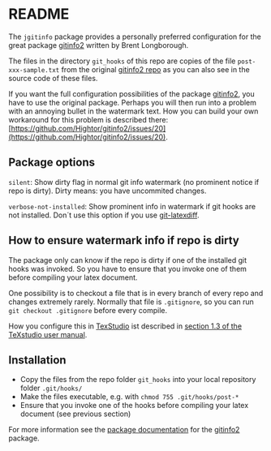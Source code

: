# README

The `jgitinfo` package provides a personally preferred configuration for the great package [gitinfo2](https://ctan.org/pkg/gitinfo2) written by Brent Longborough.

The files in the directory `git_hooks` of this repo are copies of the file `post-xxx-sample.txt` from the original [gitinfo2 repo](https://github.com/Hightor/gitinfo2) as you can also see in the source code of these files.

If you want the full configuration possibilities of the package [gitinfo2](https://ctan.org/pkg/gitinfo2), you have to use the original package.
Perhaps you will then run into a problem with an annoying bullet in the watermark text.
How you can build your own workaround for this problem is described there: [https://github.com/Hightor/gitinfo2/issues/20](https://github.com/Hightor/gitinfo2/issues/20).

## Package options

`silent`:
Show dirty flag in normal git info watermark (no prominent notice if repo is dirty). Dirty means: you have uncommited changes.

`verbose-not-installed`:
Show prominent info in watermark if git hooks are not installed. Don´t use this option if you use [git-latexdiff](https://gitlab.com/git-latexdiff/git-latexdiff).

## How to ensure watermark info if repo is dirty
The package only can know if the repo is dirty if one of the installed git hooks was invoked. So you have to ensure that you invoke one of them before compiling your latex document.

One possibility is to checkout a file that is in every branch of every repo and changes extremely rarely. Normally that file is `.gitignore`, so you can run `git checkout .gitignore` before every compile.

How you configure this in [TexStudio](https://www.texstudio.org) ist described in [section 1.3 of the TeXstudio user manual](http://texstudio.sourceforge.net/manual/current/usermanual_en.html#SECTION02a).

## Installation

* Copy the files from the repo folder `git_hooks` into your local repository folder `.git/hooks/`
* Make the files executable, e.g. with `chmod 755 .git/hooks/post-*`
* Ensure that you invoke one of the hooks before compiling your latex document (see previous section)

For more information see the [package documentation](http://mirrors.ctan.org/macros/latex/contrib/gitinfo2/gitinfo2.pdf) for the [gitinfo2](https://ctan.org/pkg/gitinfo2) package.
